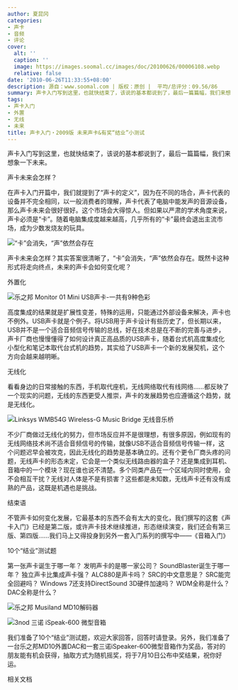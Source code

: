 ```yaml
---
author: 夏昆冈
categories:
- 声卡
- 音频
- 评论
cover:
  alt: ''
  caption: ''
  image: https://images.soomal.cc/images/doc/20100626/00006108.webp
  relative: false
date: '2010-06-26T11:33:55+08:00'
description: 源自：www.soomal.com | 版权：原创 |  平均/总评分：09.56/86
summary: 声卡入门写到这里，也就快结束了，该说的基本都说到了，最后一篇篇幅，我们来想象一下未来。声卡未来会怎样？其实答案很清晰了，“卡”会消失，“声”依然会存在……我们准备了10个“结业”测试题，欢迎大家回答，回答时请登录。
tags:
- 声卡入门
- 外置
- 无线
- 未来
title: 声卡入门・2009版 未来声卡&有奖“结业”小测试
---
```


声卡入门写到这里，也就快结束了，该说的基本都说到了，最后一篇篇幅，我们来想象一下未来。



声卡未来会怎样？



在声卡入门开篇中，我们就提到了“声卡的定义”，因为在不同的场合，声卡代表的设备并不完全相同，以一般消费者的理解，声卡代表了电脑中能发声的音源设备，那么声卡未来会很好很好。这个市场会大得惊人。但如果以严肃的学术角度来说，声卡必须是“卡”。随着电脑集成度越来越高，几乎所有的“卡”最终会退出主流市场，成为少数发烧友的玩具。



![“卡”会消失，“声”依然会存在](https://images.soomal.cc/images/doc/20100626/00006108.webp)



声卡未来会怎样？其实答案很清晰了，“卡”会消失，“声”依然会存在。既然卡这种形式将走向终点，未来的声卡会如何变化呢？



外置化



![乐之邦 Monitor 01 Mini USB声卡-一共有9种色彩](https://images.soomal.cc/images/doc/20090828/00002656.webp)



高度集成的结果就是扩展性变差，特殊的运用，只能通过外部设备来解决，声卡也不例外。USB声卡就是个例子。将USB用于声卡设计有些历史了，但长期以来，USB并不是一个适合音频信号传输的总线，好在技术总是在不断的完善与进步，声卡厂商也慢慢懂得了如何设计真正高品质的USB声卡，随着台式机高度集成化小型化和笔记本取代台式机的趋势，其实给了USB声卡一个新的发展契机，这个方向会越来越明晰。



无线化



看看身边的日常接触的东西，手机取代座机，无线网络取代有线网络……都反映了一个现实的问题，无线的东西更受人推崇，声卡的发展趋势也应遵循这个趋势，就是无线化。



![Linksys WMB54G Wireless-G Music Bridge 无线音乐桥](https://images.soomal.cc/images/doc/20090506/00001707.webp)



不少厂商做过无线化的努力，但市场反应并不是很理想，有很多原因，例如现有的无线网络技术尚不适合音频信号的传输，就像USB不适合音频信号传输一样，这个问题迟早会被攻克，因此无线化的趋势是基本确立的。还有个更令厂商头疼的问题，无线声卡的形态未定，它会是一个类似无线路由器的盒子？还是集成到耳机、音箱中的一个模块？现在谁也说不清楚。多个同类产品在一个区域内同时使用，会不会相互干扰？无线对人体是不是有损害？这些都是未知数，无线声卡还有没有成熟的产品，这既是机遇也是挑战。



结束语



不管声卡如何变化发展，它最基本的东西不会有太大的变化，我们撰写的这套《声卡入门》已经是第二版，或许声卡技术继续推进，形态继续演变，我们还会有第三版、第四版……我们马上又得投身到另外一套入门系列的撰写中――《音箱入门》



10个“结业”测试题



第一张声卡诞生于哪一年？
发明声卡的是哪一家公司？
SoundBlaster诞生于哪一年？
独立声卡比集成声卡强？
ALC880是声卡吗？
SRC的中文意思是？
SRC能完全回避吗？
Windows 7还支持DirectSound 3D硬件加速吗？
WDM全称是什么？
DAC全称是什么？



![乐之邦 Musiland MD10解码器](https://images.soomal.cc/images/doc/20090418/00001379.webp)



![3nod 三诺 iSpeak-600 微型音箱](https://images.soomal.cc/images/doc/20100122/00003799.webp)



我们准备了10个“结业”测试题，欢迎大家回答，回答时请登录。另外，我们准备了一台乐之邦MD10外置DAC和一套三诺iSpeaker-600微型音箱作为奖品，答对的朋友能有机会获得，抽取方式为随机摇奖，将于7月10日公布中奖结果，祝你好运。



相关文档